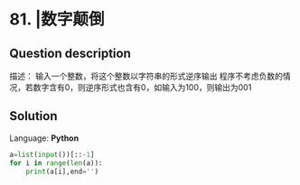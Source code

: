 # 81. |数字颠倒

## Question description


  描述：    输入一个整数，将这个整数以字符串的形式逆序输出    程序不考虑负数的情况，若数字含有0，则逆序形式也含有0，如输入为100，则输出为001    


## Solution

Language: **Python**

```Python
a=list(input())[::-1]
for i in range(len(a)):
    print(a[i],end='')

```


